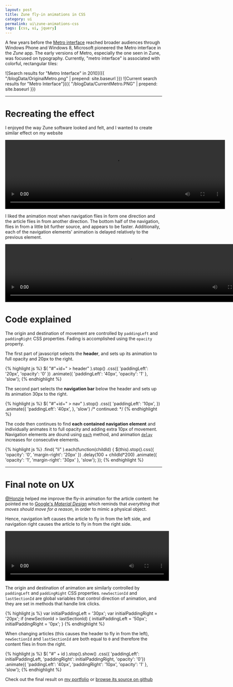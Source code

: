 ```yaml
---
layout: post
title: Zune fly-in animations in CSS
category: ui
permalink: ui\zune-animations-css
tags: [css, ui, jquery]
---
```


A few years before the [Metro interface](http://en.wikipedia.org/wiki/Metro_%28design_language%29) reached broader audiences through Windows Phone and Windows 8, Microsoft pioneered the Metro interface in the *Zune* app. The early versions of Metro, especially the one seen in Zune, was focused on typography. Currently, "metro interface" is associated with colorful, rectangular tiles:

![Search results for "Metro Interface" in 2010]({{ "/blogData/OriginalMetro.png" | prepend: site.baseurl }}) 
![Current search results for "Metro Interface"]({{ "/blogData/CurrentMetro.PNG" | prepend: site.baseurl }})

***

Recreating the effect
===

I enjoyed the way Zune software looked and felt, and I wanted to create similar effect on my website

<video width="706" height="222" autoplay loop>
  <source src="http://blog.amadeusw.com/content/images/zune.webm" type="video/webm">  </video>

I liked the animation most when navigation flies in form one direction and the article flies in from another direction. The bottom half of the navigation, flies in from a little bit further source, and appears to be faster. Additionally, each of the navigation elements' animation is delayed relatively to the previous element.

<video width="794" height="186" autoplay loop>
  <source src="http://blog.amadeusw.com/content/images/portfolioArticles.webm" type="video/webm">  </video>

Code explained
===

The origin and destination of movement are controlled by `paddingLeft` and `paddingRight` CSS properties. Fading is accomplished using the `opacity` property.

The first part of javascript selects the **header**, and sets up its animation to full opacity and 20px to the right.

{% highlight js %}
  $( "#"+id+" > header" ).stop()
    .css({
      'paddingLeft': '20px',
      'opacity': '0'
    })
    .animate({
      'paddingLeft': '40px',
      'opacity': '1'
    }, 'slow');
{% endhighlight %}

The second part selects the **navigation bar** below the header and sets up its animation 30px to the right.

{% highlight js %}
  $( "#"+id+" > nav" ).stop()
    .css({
      'paddingLeft': '10px',
    })
    .animate({
      'paddingLeft': '40px',
    }, 'slow')
    /* continued: */
{% endhighlight %}

The code then continues to find **each contained navigation element** and individually animates it to full opacity and adding extra 10px of movement. Navigation elements are dound using [`each`](https://api.jquery.com/each/) method, and animation [`delay`](https://api.jquery.com/delay/) increases for consecutive elements.

{% highlight js %}
    .find( "li" ).each(function(childId) {
      $(this).stop().css({
        'opacity': '0',
        'margin-right': '20px'
      })
      .delay(100 + childId*200)
      .animate({
        'opacity': '1',
        'margin-right': '30px'
      }, 'slow');
    });
{% endhighlight %}

***

Final note on UX
===

[@Honzie](https://twitter.com/honzie) helped me improve the fly-in animation for the article content: he pointed me to [Google's *Material Design*](http://www.google.com/design/spec/material-design/introduction.html) which reminds that *everything that moves should move for a reason*, in order to mimic a physical object.

Hence, navigation left causes the article to fly in from the left side, and navigation right causes the article to fly in from the right side.

<video width="526" height="160" autoplay loop>
  <source src="http://blog.amadeusw.com/content/images/portfolioSections.webm" type="video/webm">  </video>

The origin and destination of animation are similarly controlled by `paddingLeft` and `paddingRight` CSS properties. `newSectionId` and `lastSectionId` are global variables that control direction of animation, and they are set in methods that handle link clicks.

{% highlight js %}
var initialPaddingLeft = '30px';
var initialPaddingRight = '20px';
if (newSectionId > lastSectionId)
{
  initialPaddingLeft = '50px';
  initialPaddingRight = '0px';
}
{% endhighlight %}

When changing articles (this causes the header to fly in from the left), `newSectionId` and `lastSectionId` are both equal to `0` and therefore the content flies in from the right.

{% highlight js %}
$( "#" + id ).stop().show()
  .css({
    'paddingLeft': initialPaddingLeft,
    'paddingRight': initialPaddingRight,
     'opacity': '0'})
  .animate({
    'paddingLeft': '40px',
    'paddingRight': '10px',
    'opacity': '1'
  }, 'slow');
{% endhighlight %}

Check out the final result on [my portfolio](http://amadeusw.com) or [browse its source on github](https://github.com/AmadeusW/amadeusw.github.io)
